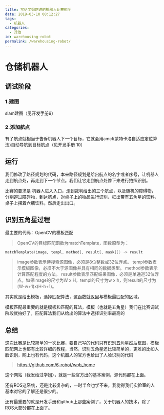 ```yaml
---
title: 写给学姐瞎讲的机器人比赛相关
date: 2019-03-10 00:12:27
tags: 
  - 机器人
categories:  
  - 其他
id: warehousing-robot
permalink: /warehousing-robot/
---
```


# 仓储机器人

## 调试阶段

### 1.建图

slam建图（见开发手册9）

### 2.添加航点

有了航点就相当于告诉机器人下一个目标，它就会用amcl(蒙特卡洛自适应定位算法)自动导航到目标航点（见开发手册 10）

## 运行

我们修改了路径规划的代码，本来路径规划是给出航点的名字或者序号，让机器人走到航点处，再走到下一个节点。我们让它走到航点处停下来进行拍照识别。

比赛的要求是 机器人进入入口，走到裁判给出的三个航点，以及随机的障碍物，分别避过障碍物，到达航点，对桌子上的物品进行识别，框出带有五角星的饮料，桌子上摆着六瓶饮料。然后走出出口。

## 识别五角星过程

最主要的代码：OpenCV的模板匹配

> OpenCV的目标匹配函数为matchTemplate，函数原型为：

```cpp
matchTemplate(image, templ, method[, result[, mask]]) -> result
```

> image参数表示待搜索源图像，必须是8位整数或32位浮点。
> templ参数表示模板图像，必须不大于源图像并具有相同的数据类型。
> method参数表示计算匹配程度的方法。
> result参数表示匹配结果图像，必须是单通道32位浮点。如果image的尺寸为W x H，templ的尺寸为w x h，则result的尺寸为(W-w+1)x(H-h+1)。

其实就是给出模板，选择匹配算法，这函数就返回与模板最匹配的区域。

模板匹配最重要的就是模板和匹配的算法，模板（也就是五角星）我们在比赛调试阶段就拍好了，匹配算法我们从给出的算法中选择识别率最高的

## 总结

这次比赛是比较简单的一次比赛，要自己写的代码只有识别五角星然后框图，模板匹配网上也都有比较详细的教程，当然，识别五角星还比较简单的，更难的比如人脸识别，网上也有代码，这个机器人的官方也给出了人脸识别的代码

> https://github.com/6-robot/wpb_home

这个网站（我发给过学姐），就是一些官方出的基本案例，源代码都在上面。

还有ROS这系统，还是比较复杂的，一时半会也学不来，我觉得我们实验室的人基本对它的了解还是很少的。

还有最重要的就是开发手册和github上那些案例了，关于机器人的技术，除了ROS大部分都在上面了。